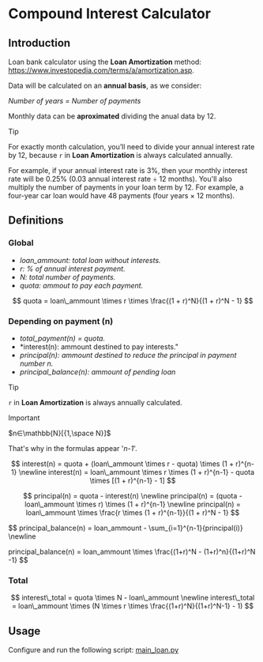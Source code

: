 # Compound Interest Calculator

## Introduction
Loan bank calculator using the **Loan Amortization** method: https://www.investopedia.com/terms/a/amortization.asp.

Data will be calculated on an **annual basis**, as we consider:

*Number of years = Number of payments*

Monthly data can be **aproximated** dividing the anual data by 12.

> [!TIP]
> For exactly month calculation, you’ll need to divide your annual interest rate by 12, because `r` in **Loan Amortization** is always calculated annually.
>
>For example, if your annual interest rate is 3%, then your monthly interest rate will be 0.25% (0.03 annual interest rate ÷ 12 months). You'll also multiply the number of payments in your loan term by 12. For example, a four-year car loan would have 48 payments (four years × 12 months).

## Definitions
### Global
- *loan_ammount: total loan without interests.*
- *r: % of annual interest payment.*
- *N: total number of payments.*
- *quota: ammout to pay each payment.*

$$
quota = loan\_ammount \times r \times \frac{(1 + r)^N}{(1 + r)^N - 1}
$$

### Depending on payment (n)
- *total_payment(n) = quota.*
- *interest(n): ammount destined to pay interests."
- *principal(n): ammount destined to reduce the principal in payment number n.*
- *principal_balance(n): ammount of pending loan*

> [!TIP]
> `r` in **Loan Amortization** is always annually calculated.

> [!IMPORTANT]
> $n∈\mathbb{N}[{1,\space N}]$
>
> That's why in the formulas appear '*n-1*'.

$$
interest(n) = quota + (loan\_ammount \times r - quota) \times (1 + r)^{n-1}
\newline
interest(n) = loan\_ammount \times r \times (1 + r)^{n-1} - quota \times [(1 + r)^{n-1} - 1]
$$

$$
principal(n) = quota - interest(n)
\newline
principal(n) = (quota - loan\_ammount \times r) \times (1 + r)^{n-1}
\newline
principal(n) = loan\_ammount \times \frac{r \times (1 + r)^{n-1}}{(1 + r)^N - 1}
$$

$$
principal\_balance(n) = loan\_ammount - \sum_{i=1}^{n-1}{principal(i)}
\newline

principal\_balance(n) = loan\_ammount \times \frac{(1+r)^N - (1+r)^n}{(1+r)^N -1}
$$

### Total
$$
interest\_total = quota \times N - loan\_ammount
\newline
interest\_total = loan\_ammount \times (N \times r \times \frac{(1+r)^N}{(1+r)^N-1} - 1)
$$

## Usage
Configure and run the following script: [main_loan.py](main_loan.py)
